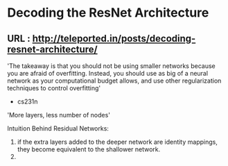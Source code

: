 # Decoding the ResNet Architecture
## URL : http://teleported.in/posts/decoding-resnet-architecture/

'The takeaway is that you should not be using smaller networks because you are afraid of overfitting. Instead, you should use as big of a neural network as your computational budget allows, and use other regularization techniques to control overfitting'
- cs231n

'More layers, less number of nodes'

Intuition Behind Residual Networks:

1.  if the extra layers added to the deeper network are identity mappings, they become equivalent to the shallower network.
2.       